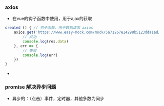 ### axios
- 在vue的钩子函数中使用，用于ajax的获取

```javascript
created () { // 钩子函数，用于数据请求 axios
    axios.get('https://www.easy-mock.com/mock/5a71267e14298b5123dda1ad/cart-json/cart-json#!method=get').then(res => {
        // 成功
        console.log(res.data)
    }, err => {
        // 失败
        console.log(err)
    })
}
```
- 


    

### promise   解决异步问题
- 异步的：（点击）事件，定时器，其他多数为同步

